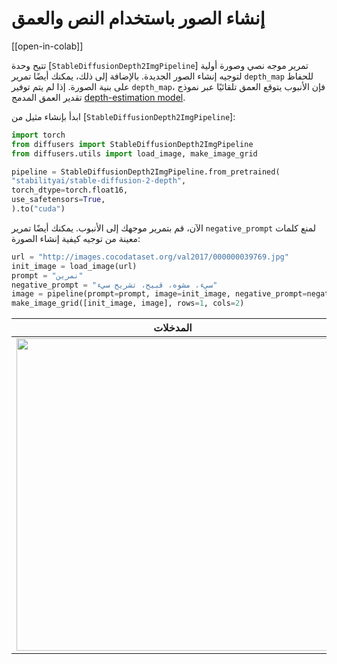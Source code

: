 # إنشاء الصور باستخدام النص والعمق 

[[open-in-colab]]

تتيح وحدة [`StableDiffusionDepth2ImgPipeline`] تمرير موجه نصي وصورة أولية لتوجيه إنشاء الصور الجديدة. بالإضافة إلى ذلك، يمكنك أيضًا تمرير `depth_map` للحفاظ على بنية الصورة. إذا لم يتم توفير `depth_map`، فإن الأنبوب يتوقع العمق تلقائيًا عبر نموذج تقدير العمق المدمج [depth-estimation model](https://github.com/isl-org/MiDaS).

ابدأ بإنشاء مثيل من [`StableDiffusionDepth2ImgPipeline`]:

```python
import torch
from diffusers import StableDiffusionDepth2ImgPipeline
from diffusers.utils import load_image, make_image_grid

pipeline = StableDiffusionDepth2ImgPipeline.from_pretrained(
"stabilityai/stable-diffusion-2-depth",
torch_dtype=torch.float16,
use_safetensors=True,
).to("cuda")
```

الآن، قم بتمرير موجهك إلى الأنبوب. يمكنك أيضًا تمرير `negative_prompt` لمنع كلمات معينة من توجيه كيفية إنشاء الصورة:

```python
url = "http://images.cocodataset.org/val2017/000000039769.jpg"
init_image = load_image(url)
prompt = "نمرين"
negative_prompt = "سيء، مشوه، قبيح، تشريح سيء"
image = pipeline(prompt=prompt, image=init_image, negative_prompt=negative_prompt, strength=0.7).images[0]
make_image_grid([init_image, image], rows=1, cols=2)
```

| المدخلات                                                                           | المخرجات                                                                                                                                |
|---------------------------------------------------------------------------------|---------------------------------------------------------------------------------------------------------------------------------------|
| <img src="https://huggingface.co/datasets/huggingface/documentation-images/resolve/main/diffusers/coco-cats.png" width="500"/> | <img src="https://huggingface.co/datasets/huggingface/documentation-images/resolve/main/diffusers/depth2img-tigers.png" width="500"/> |
